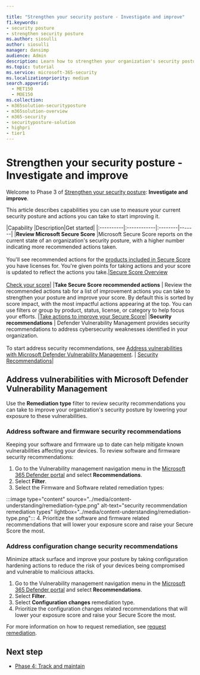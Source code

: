 ```yaml
---

title: "Strengthen your security posture - Investigate and improve"
f1.keywords:
- security posture
- strengthen security posture
ms.author: siosulli
author: siosulli
manager: dansimp
audience: Admin
description: Learn how to strengthen your organization's security posture - investigate and improve.
ms.topic: tutorial
ms.service: microsoft-365-security
ms.localizationpriority: medium
search.appverid: 
  - MET150
  - MOE150
ms.collection:
- m365solution-securityposture
- m365solution-overview
- m365-security
- securityposture-solution
- highpri
- tier1
---
```


# Strengthen your security posture - Investigate and improve

Welcome to Phase 3 of [Strengthen your security posture](../security/security-posture-solution-overview.md): **Investigate and improve**.

This article describes capabilities you can use to measure your current security posture and actions you can take to start improving it.

|Capability |Description|Get started|
|:----------|:------------|:--------|-------|
|**Review Microsoft Secure Score** |Microsoft Secure Score reports on the current state of an organization's security posture, with a higher number indicating more recommended actions taken. <br /><br /> You'll see recommended actions for the [products included in Secure Score](../security/defender/microsoft-secure-score.md#products-included-in-secure-score) you have licenses for. You're given points for taking actions and your score is updated to reflect the actions you take.|[Secure Score Overview](../security/defender/microsoft-secure-score.md) <br /><br /> [Check your score](../security/defender/microsoft-secure-score-improvement-actions.md#check-your-current-score)|
|**Take Secure Score recommended actions** | Review the recommended actions tab for a list of improvement actions you can take to strengthen your posture and improve your score. By default this is sorted by score impact, with the most impactful actions appearing at the top. You can use filters or group by product, status, license, or category to help focus your efforts. |[Take actions to improve your Secure Score](../security/defender/microsoft-secure-score-improvement-actions.md#take-action-to-improve-your-score)|
|**Security recommendations** | Defender Vulnerability Management provides security recommendations to address cybersecurity weaknesses identified in your organization. <br /><br /> To start address security recommendations, see [Address vulnerabilities with Microsoft Defender Vulnerability Management](#address-vulnerabilities-with-microsoft-defender-vulnerability-management). | [Security Recommendations](../security/defender-vulnerability-management/tvm-security-recommendation.md)|

## Address vulnerabilities with Microsoft Defender Vulnerability Management

Use the **Remediation type** filter to review security recommendations you can take to improve your organization's security posture by lowering your exposure to these vulnerabilities.

### Address software and firmware security recommendations

Keeping your software and firmware up to date can help mitigate known vulnerabilities affecting your devices. To review software and firmware security recommendations:

1. Go to the Vulnerability management navigation menu in the [Microsoft 365 Defender portal](https://security.microsoft.com) and select **Recommendations**.
2. Select **Filter**.
3. Select the Firmware and Software related remediation types:

:::image type="content" source="../media/content-understanding/remediation-type.png" alt-text="security recommendation remediation types" lightbox="../media/content-understanding/remediation-type.png":::
4. Prioritize the software and firmware related recommendations that will lower your exposure score and raise your Secure Score the most.

### Address configuration change security recommendations

Minimize attack surface and improve your posture by taking configuration hardening actions to reduce the risk of your devices being compromised and vulnerable to malicious attacks.

1. Go to the Vulnerability management navigation menu in the [Microsoft 365 Defender portal](https://security.microsoft.com) and select **Recommendations**.
2. Select **Filter**.
3. Select **Configuration changes** remediation type.
4. Prioritize the configuration changes related recommendations that will lower your exposure score and raise your Secure Score the most.

For more information on how to request remediation, see [request remediation](../security/defender-vulnerability-management/tvm-security-recommendation.md#how-to-request-remediation).

## Next step

- [Phase 4: Track and maintain](../security/strengthen-security-posture-track-maintain.md)
